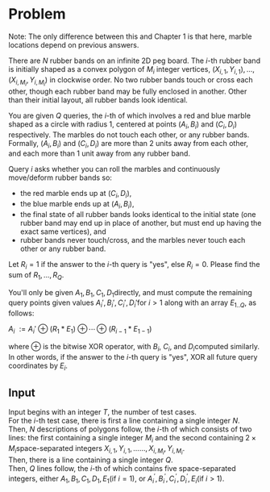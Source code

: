 # Problem

Note: The only difference between this and Chapter 1 is that here, marble locations depend on previous answers.

There are $N$ rubber bands on an infinite 2D peg board. The $i$-th rubber band is initially shaped as a convex polygon of $M_i$​ integer vertices, $(X_{i,1}, Y_{i,1}),\ldots,(X_{i,M_i}, Y_{i,M_i})$ in clockwise order. No two rubber bands touch or cross each other, though each rubber band may be fully enclosed in another. Other than their initial layout, all rubber bands look identical.

You are given $Q$ queries, the $i$-th of which involves a red and blue marble shaped as a circle with radius $1$, centered at points $(A_i, B_i)$ and $(C_i, D_i)$ respectively. The marbles do not touch each other, or any rubber bands. Formally, $(A_i, B_i)$ and $(C_i, D_i)$ are more than $2$ units away from each other, and each more than $1$ unit away from any rubber band.

Query $i$ asks whether you can roll the marbles and continuously move/deform rubber bands so:

- the red marble ends up at $(C_i, D_i)$,
- the blue marble ends up at $(A_i, B_i)$,
- the final state of all rubber bands looks identical to the initial state (one rubber band may end up in place of another, but must end up having the exact same vertices), and
- rubber bands never touch/cross, and the marbles never touch each other or any rubber band.

Let $R_i = 1$ if the answer to the $i$-th query is "yes", else $R_i = 0$. Please find the sum of $R_1, ..., R_Q$​.

You'll only be given $A_1, B_1, C_1​, D_1$​ directly, and must compute the remaining query points given values $A_i'​, B_i​', C_i'​, D_i'$​ for $i \gt 1$ along with an array $E_{1..Q}$​, as follows:

$A_i\ := A_i'\ \oplus \ (R_1*E_1)\ \oplus \,\cdots\, \oplus\ (R_{i-1}*E_{1-1})$

where $\oplus$ is the bitwise XOR operator, with $B_i$​, $C_i$​, and $D_i$​ computed similarly. In other words, if the answer to the $i$-th query is "yes", XOR all future query coordinates by $E_i$​.

## Input

Input begins with an integer $T$, the number of test cases.  
For the $i$-th test case, there is first a line containing a single integer $N$.  
Then, $N$ descriptions of polygons follow, the $i$-th of which consists of two lines: the first containing a single integer $M_i$​ and the second containing $2 \times M_i$​ space-separated integers $X_{i,1}​, Y_{i,1}​, ……, X_{i,M_i}​​, Y_{i,M_i}$​​.  
Then, there is a line containing a single integer $Q$.  
Then, $Q$ lines follow, the $i$-th of which contains five space-separated integers, either $A_1, B_1​, C_1​, D_1​, E_1$​ (if $i=1$), or $A_i^′​, B_i^′​, C_i^′​, D_i^′​, E_i$​ (if $i>1$).
